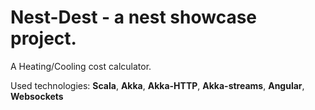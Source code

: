 # Nest-Dest - a nest showcase project.
A Heating/Cooling cost calculator.

Used technologies: **Scala**, **Akka**, **Akka-HTTP**, **Akka-streams**, **Angular**, **Websockets**
